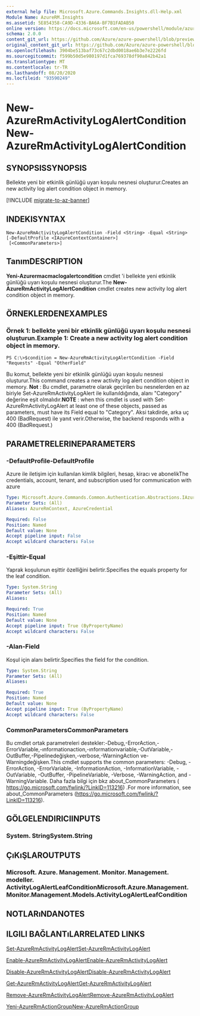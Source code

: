 ```yaml
---
external help file: Microsoft.Azure.Commands.Insights.dll-Help.xml
Module Name: AzureRM.Insights
ms.assetid: 5E854358-CA9D-4336-BA6A-BF7B1FADAB50
online version: https://docs.microsoft.com/en-us/powershell/module/azurerm.insights/new-azurermactivitylogalertcondition
schema: 2.0.0
content_git_url: https://github.com/Azure/azure-powershell/blob/preview/src/ResourceManager/Insights/Commands.Insights/help/New-AzureRmActivityLogAlertCondition.md
original_content_git_url: https://github.com/Azure/azure-powershell/blob/preview/src/ResourceManager/Insights/Commands.Insights/help/New-AzureRmActivityLogAlertCondition.md
ms.openlocfilehash: 3904be513baf73c67c2dbd0018ae6b3e7e2226fd
ms.sourcegitcommit: f599b50d5e980197d1fca769378df90a842b42a1
ms.translationtype: MT
ms.contentlocale: tr-TR
ms.lasthandoff: 08/20/2020
ms.locfileid: "93590249"
---
```

# <span data-ttu-id="04e11-101">New-AzureRmActivityLogAlertCondition</span><span class="sxs-lookup"><span data-stu-id="04e11-101">New-AzureRmActivityLogAlertCondition</span></span>

## <span data-ttu-id="04e11-102">SYNOPSIS</span><span class="sxs-lookup"><span data-stu-id="04e11-102">SYNOPSIS</span></span>
<span data-ttu-id="04e11-103">Bellekte yeni bir etkinlik günlüğü uyarı koşulu nesnesi oluşturur.</span><span class="sxs-lookup"><span data-stu-id="04e11-103">Creates an new activity log alert condition object in memory.</span></span>

[!INCLUDE [migrate-to-az-banner](../../includes/migrate-to-az-banner.md)]

## <span data-ttu-id="04e11-104">INDEKI</span><span class="sxs-lookup"><span data-stu-id="04e11-104">SYNTAX</span></span>

```
New-AzureRmActivityLogAlertCondition -Field <String> -Equal <String> [-DefaultProfile <IAzureContextContainer>]
 [<CommonParameters>]
```

## <span data-ttu-id="04e11-105">Tanım</span><span class="sxs-lookup"><span data-stu-id="04e11-105">DESCRIPTION</span></span>
<span data-ttu-id="04e11-106">**Yeni-Azurermacmaclogalertcondition** cmdlet 'i bellekte yeni etkinlik günlüğü uyarı koşulu nesnesi oluşturur.</span><span class="sxs-lookup"><span data-stu-id="04e11-106">The **New-AzureRmActivityLogAlertCondition** cmdlet creates new activity log alert condition object in memory.</span></span>

## <span data-ttu-id="04e11-107">ÖRNEKLERDEN</span><span class="sxs-lookup"><span data-stu-id="04e11-107">EXAMPLES</span></span>

### <span data-ttu-id="04e11-108">Örnek 1: bellekte yeni bir etkinlik günlüğü uyarı koşulu nesnesi oluşturun.</span><span class="sxs-lookup"><span data-stu-id="04e11-108">Example 1: Create a new activity log alert condition object in memory.</span></span>
```
PS C:\>$condition = New-AzureRmActivityLogAlertCondition -Field "Requests" -Equal "OtherField"
```

<span data-ttu-id="04e11-109">Bu komut, bellekte yeni bir etkinlik günlüğü uyarı koşulu nesnesi oluşturur.</span><span class="sxs-lookup"><span data-stu-id="04e11-109">This command creates a new activity log alert condition object in memory.</span></span>
<span data-ttu-id="04e11-110">**Not** : Bu cmdlet, parametre olarak geçirilen bu nesnelerden en az biriyle Set-AzureRmActivityLogAlert ile kullanıldığında, alanı "Category" değerine eşit olmalıdır.</span><span class="sxs-lookup"><span data-stu-id="04e11-110">**NOTE** : when this cmdlet is used with Set-AzureRmActivityLogAlert at least one of these objects, passed as parameters, must have its Field equal to "Category".</span></span> <span data-ttu-id="04e11-111">Aksi takdirde, arka uç 400 (BadRequest) ile yanıt verir.</span><span class="sxs-lookup"><span data-stu-id="04e11-111">Otherwise, the backend responds with a 400 (BadRequest.)</span></span>

## <span data-ttu-id="04e11-112">PARAMETRELERINE</span><span class="sxs-lookup"><span data-stu-id="04e11-112">PARAMETERS</span></span>

### <span data-ttu-id="04e11-113">-DefaultProfile</span><span class="sxs-lookup"><span data-stu-id="04e11-113">-DefaultProfile</span></span>
<span data-ttu-id="04e11-114">Azure ile iletişim için kullanılan kimlik bilgileri, hesap, kiracı ve abonelik</span><span class="sxs-lookup"><span data-stu-id="04e11-114">The credentials, account, tenant, and subscription used for communication with azure</span></span>

```yaml
Type: Microsoft.Azure.Commands.Common.Authentication.Abstractions.IAzureContextContainer
Parameter Sets: (All)
Aliases: AzureRmContext, AzureCredential

Required: False
Position: Named
Default value: None
Accept pipeline input: False
Accept wildcard characters: False
```

### <span data-ttu-id="04e11-115">-Eşittir</span><span class="sxs-lookup"><span data-stu-id="04e11-115">-Equal</span></span>
<span data-ttu-id="04e11-116">Yaprak koşulunun eşittir özelliğini belirtir.</span><span class="sxs-lookup"><span data-stu-id="04e11-116">Specifies the equals property for the leaf condition.</span></span>

```yaml
Type: System.String
Parameter Sets: (All)
Aliases:

Required: True
Position: Named
Default value: None
Accept pipeline input: True (ByPropertyName)
Accept wildcard characters: False
```

### <span data-ttu-id="04e11-117">-Alan</span><span class="sxs-lookup"><span data-stu-id="04e11-117">-Field</span></span>
<span data-ttu-id="04e11-118">Koşul için alanı belirtir.</span><span class="sxs-lookup"><span data-stu-id="04e11-118">Specifies the field for the condition.</span></span>

```yaml
Type: System.String
Parameter Sets: (All)
Aliases:

Required: True
Position: Named
Default value: None
Accept pipeline input: True (ByPropertyName)
Accept wildcard characters: False
```

### <span data-ttu-id="04e11-119">CommonParameters</span><span class="sxs-lookup"><span data-stu-id="04e11-119">CommonParameters</span></span>
<span data-ttu-id="04e11-120">Bu cmdlet ortak parametreleri destekler:-Debug,-ErrorAction,-ErrorVariable,-ınformationaction,-ınformationvariable,-OutVariable,-OutBuffer,-Pipelinedeğişken,-verbose,-WarningAction ve-Warningdeğişken.</span><span class="sxs-lookup"><span data-stu-id="04e11-120">This cmdlet supports the common parameters: -Debug, -ErrorAction, -ErrorVariable, -InformationAction, -InformationVariable, -OutVariable, -OutBuffer, -PipelineVariable, -Verbose, -WarningAction, and -WarningVariable.</span></span> <span data-ttu-id="04e11-121">Daha fazla bilgi için bkz about_CommonParameters ( https://go.microsoft.com/fwlink/?LinkID=113216) .</span><span class="sxs-lookup"><span data-stu-id="04e11-121">For more information, see about_CommonParameters (https://go.microsoft.com/fwlink/?LinkID=113216).</span></span>

## <span data-ttu-id="04e11-122">GÖLGELENDIRICI</span><span class="sxs-lookup"><span data-stu-id="04e11-122">INPUTS</span></span>

### <span data-ttu-id="04e11-123">System. String</span><span class="sxs-lookup"><span data-stu-id="04e11-123">System.String</span></span>

## <span data-ttu-id="04e11-124">ÇıKıŞLAR</span><span class="sxs-lookup"><span data-stu-id="04e11-124">OUTPUTS</span></span>

### <span data-ttu-id="04e11-125">Microsoft. Azure. Management. Monitor. Management. modeller. ActivityLogAlertLeafCondition</span><span class="sxs-lookup"><span data-stu-id="04e11-125">Microsoft.Azure.Management.Monitor.Management.Models.ActivityLogAlertLeafCondition</span></span>

## <span data-ttu-id="04e11-126">NOTLARıNDA</span><span class="sxs-lookup"><span data-stu-id="04e11-126">NOTES</span></span>

## <span data-ttu-id="04e11-127">ILGILI BAĞLANTıLAR</span><span class="sxs-lookup"><span data-stu-id="04e11-127">RELATED LINKS</span></span>

[<span data-ttu-id="04e11-128">Set-AzureRmActivityLogAlert</span><span class="sxs-lookup"><span data-stu-id="04e11-128">Set-AzureRmActivityLogAlert</span></span>](./Set-AzureRmActivityLogAlert.md)

[<span data-ttu-id="04e11-129">Enable-AzureRmActivityLogAlert</span><span class="sxs-lookup"><span data-stu-id="04e11-129">Enable-AzureRmActivityLogAlert</span></span>](./Enable-AzureRmActivityLogAlert.md)

[<span data-ttu-id="04e11-130">Disable-AzureRmActivityLogAlert</span><span class="sxs-lookup"><span data-stu-id="04e11-130">Disable-AzureRmActivityLogAlert</span></span>](./Disable-AzureRmActivityLogAlert.md)

[<span data-ttu-id="04e11-131">Get-AzureRmActivityLogAlert</span><span class="sxs-lookup"><span data-stu-id="04e11-131">Get-AzureRmActivityLogAlert</span></span>](./Get-AzureRmActivityLogAlert.md)

[<span data-ttu-id="04e11-132">Remove-AzureRmActivityLogAlert</span><span class="sxs-lookup"><span data-stu-id="04e11-132">Remove-AzureRmActivityLogAlert</span></span>](./Remove-AzureRmActivityLogAlert.md)

[<span data-ttu-id="04e11-133">Yeni-AzureRmActionGroup</span><span class="sxs-lookup"><span data-stu-id="04e11-133">New-AzureRmActionGroup</span></span>](./Get-AzureRmActionGroup.md)
